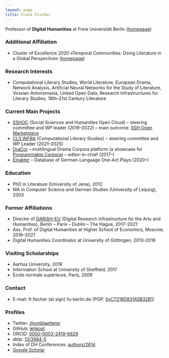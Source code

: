 ```yaml
---
layout: page
title: Frank Fischer
---
```


Professor of **Digital Humanities** at Freie Universität Berlin ([homepage](https://www.geisteswissenschaften.fu-berlin.de/we02/institut/mitarbeiter/Professoren/fischerf/index.html))

### Additional Affiliation
* Cluster of Excellence 2020 »Temporal Communities: Doing Literature in a Global Perspective« ([homepage](https://www.temporal-communities.de/people/fischer/index.html))

### Research Interests
* Computational Literary Studies, World Literature, European Drama, Network Analysis, Artificial Neural Networks for the Study of Literature, Vossian Antonomasia, Linked Open Data, Research Infrastructures for Literary Studies, 18th–21st Century Literature

### Current Main Projects
* [SSHOC](https://www.sshopencloud.eu/) (Social Sciences and Humanities Open Cloud) – steering committee and WP leader (2019–2022) – main outcome: [SSH Open Marketplace](https://marketplace.sshopencloud.eu/)
* [CLS INFRA](https://clsinfra.io/) (Computational Literary Studies) – steering committee and WP Leader (2021–2025)
* [DraCor](https://dracor.org/) – multilingual Drama Corpora platform (a showcase for [Programmable Corpora](https://doi.org/10.5281/zenodo.4284002)) – editor-in-chief (2017–)
* [Einakter](https://einakter.dracor.org/) – Database of German-Language One-Act Plays (2020–)

### Education
* PhD in Literature (University of Jena), 2012
* MA in Computer Science and German Studies (University of Leipzig), 2003

### Former Affiliations
* Director of [DARIAH-EU](https://www.dariah.eu/) (Digital Research Infrastructure for the Arts and Humanities), Berlin – Paris – Dublin – The Hague, 2017–2021
* Ass. Prof. of Digital Humanities at Higher School of Economics, Moscow, 2016–2021
* Digital Humanities Coordinator at University of Göttingen, 2013–2016

### Visiting Scholarships
* Aarhus University, 2018
* Information School at University of Sheffield, 2017
* École normale supérieure, Paris, 2009

### Contact
* E-mail: fr.fischer (at sign) fu-berlin.de (PGP: [0xC7218D831A5B32B1](https://lehkost.github.io/ff.pgp.asc))

### Profiles
* Twitter: [@umblaetterer](https://twitter.com/umblaetterer)
* GitHub: [lehkost](https://github.com/lehkost)
* ORCID: [0000-0003-2419-6629](https://orcid.org/0000-0003-2419-6629)
* dblp: [13/3984-5](https://dblp.org/pid/13/3984-5)
* Index of DH Conferences: [authors/2614](https://dh-abstracts.library.cmu.edu/authors/2614)
* [Google Scholar](https://scholar.google.com/citations?user=Rr4N3OwAAAAJ)

